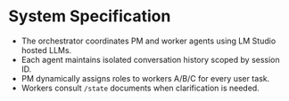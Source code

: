 # System Specification

- The orchestrator coordinates PM and worker agents using LM Studio hosted LLMs.
- Each agent maintains isolated conversation history scoped by session ID.
- PM dynamically assigns roles to workers A/B/C for every user task.
- Workers consult `/state` documents when clarification is needed.
